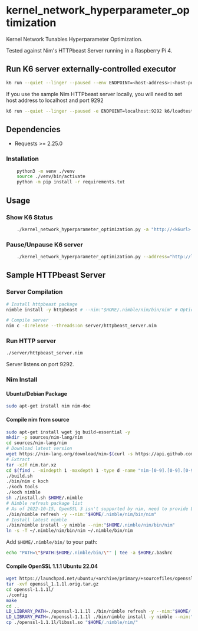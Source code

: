 # kernel_network_hyperparameter_optimization

Kernel Network Tunables Hyperparameter Optimization.

Tested against Nim's HTTPbeast Server running in a Raspberry Pi 4.

## Run K6 server externally-controlled executor

```sh
k6 run --quiet --linger --paused --env ENDPOINT=<host-address>:<host-port> k6/loadtest_server.js
```

If you use the sample Nim HTTPbeast server locally, you will need to set host address to localhost and port 9292

```sh
k6 run --quiet --linger --paused -e ENDPOINT=localhost:9292 k6/loadtest_server.js
```

## Dependencies

- Requests >= 2.25.0

### Installation

```sh
    python3 -m venv ./venv
    source ./venv/bin/activate
    python -m pip install -r requirements.txt
```

## Usage

### Show K6 Status

```sh
    ./kernel_network_hyperparameter_optimization.py -a "http://<k6url>:<k6port>" --status
```

### Pause/Unpause K6 server

```sh
    ./kernel_network_hyperparameter_optimization.py --address="http://localhost:6565" --[un]pause
```

## Sample HTTPbeast Server

### Server Compilation

```sh
# Install httpbeast package
nimble install -y httpbeast # --nim:"$HOME/.nimble/nim/bin/nim" # Optionally provide route to custom nim install

# Compile server
nim c -d:release --threads:on server/httpbeast_server.nim
```

### Run HTTP server

```sh
./server/httpbeast_server.nim
```

Server listens on port 9292.

### Nim Install

#### Ubuntu/Debian Package

```sh
sudo apt-get install nim nim-doc
```

#### Compile nim from source

```sh
sudo apt-get install wget jq build-essential -y
mkdir -p sources/nim-lang/nim
cd sources/nim-lang/nim
# Download latest version
wget https://nim-lang.org/download/nim-$(curl -s https://api.github.com/repos/nim-lang/Nim/tags | jq '.[0].name' | tr -d '"' | tr -d 'v').tar.xz -O nim.tar.xz
# Extract
tar -xJf nim.tar.xz
cd $(find . -mindepth 1 -maxdepth 1 -type d -name "nim-[0-9].[0-9].[0-9]" -exec ls -td {} +)
./build.sh
./bin/nim c koch
./koch tools
./koch nimble
sh ./install.sh $HOME/.nimble
# Nimble refresh package list
# As of 2022-10-15, OpenSSL 3 isn't supported by nim, need to provide LD_LIBRARY_PATH to compiled libssl.so, see section [Compile OpenSSL 1.1.1 Ubuntu 22.04]() below
./bin/nimble refresh -y --nim:"$HOME/.nimble/nim/bin/nim"
# Install latest nimble
./bin/nimble install -y nimble --nim:"$HOME/.nimble/nim/bin/nim"
ln -s -T ~/.nimble/nim/bin/nim ~/.nimble/bin/nim 
```

Add `$HOME/.nimble/bin/` to your path:

```sh
echo "PATH=\"$PATH:$HOME/.nimble/bin/\"" | tee -a $HOME/.bashrc
```

#### Compile OpenSSL 1.1.1 Ubuntu 22.04
```sh
wget https://launchpad.net/ubuntu/+archive/primary/+sourcefiles/openssl/1.1.1l-1ubuntu1.6/openssl_1.1.1l.orig.tar.gz
tar -xvf openssl_1.1.1l.orig.tar.gz
cd openssl-1.1.1l/
./config
make
cd ..
LD_LIBRARY_PATH=./openssl-1.1.1l ./bin/nimble refresh -y --nim:"$HOME/.nimble/nim/bin/nim"
LD_LIBRARY_PATH=./openssl-1.1.1l ./bin/nimble install -y nimble --nim:"$HOME/.nimble/nim/bin/nim"
cp ./openssl-1.1.1l/libssl.so "$HOME/.nimble/nim/"

```
